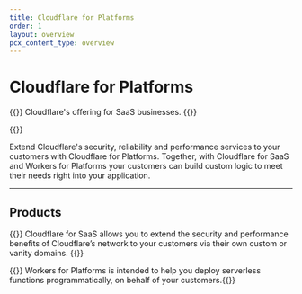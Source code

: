 ```yaml
---
title: Cloudflare for Platforms
order: 1
layout: overview
pcx_content_type: overview
---
```


# Cloudflare for Platforms
 
{{<description>}}
Cloudflare's offering for SaaS businesses. 
{{</description>}}

{{<plan type="<type>">}}

Extend Cloudflare's security, reliability and performance services to your customers with Cloudflare for Platforms. Together, with Cloudflare for SaaS and Workers for Platforms your customers can build custom logic to meet their needs right into your application. 

---
 
## Products
 
{{<feature header="Cloudflare for SaaS" href="/cloudflare-for-platforms/cloudflare-for-saas/">}}
Cloudflare for SaaS allows you to extend the security and performance benefits of Cloudflare’s network to your customers via their own custom or vanity domains.
{{</feature>}}

{{<feature header="Workers for Platforms" href="/cloudflare-for-platforms/workers-for-platforms/">}}
Workers for Platforms is intended to help you deploy serverless functions programmatically, on behalf of your customers.{{</feature>}}
  
